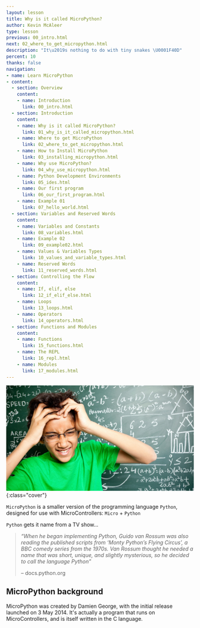 ```yaml
---
layout: lesson
title: Why is it called MicroPython?
author: Kevin McAleer
type: lesson
previous: 00_intro.html
next: 02_where_to_get_micropython.html
description: "It\u2019s nothing to do with tiny snakes \U0001F40D"
percent: 10
thanks: false
navigation:
- name: Learn MicroPython
- content:
  - section: Overview
    content:
    - name: Introduction
      link: 00_intro.html
  - section: Introduction
    content:
    - name: Why is it called MicroPython?
      link: 01_why_is_it_called_micropython.html
    - name: Where to get MicroPython
      link: 02_where_to_get_micropython.html
    - name: How to Install MicroPython
      link: 03_installing_micropython.html
    - name: Why use MicroPython?
      link: 04_why_use_micropython.html
    - name: Python Development Environments
      link: 05_ides.html
    - name: Our first program
      link: 06_our_first_program.html
    - name: Example 01
      link: 07_hello_world.html
  - section: Variables and Reserved Words
    content:
    - name: Variables and Constants
      link: 08_variables.html
    - name: Example 02
      link: 09_example02.html
    - name: Values & Variables Types
      link: 10_values_and_variable_types.html
    - name: Reserved Words
      link: 11_reserved_words.html
  - section: Controlling the Flow
    content:
    - name: If, elif, else
      link: 12_if_elif_else.html
    - name: Loops
      link: 13_loops.html
    - name: Operators
      link: 14_operators.html
  - section: Functions and Modules
    content:
    - name: Functions
      link: 15_functions.html
    - name: The REPL
      link: 16_repl.html
    - name: Modules
      link: 17_modules.html
---
```



![Cover photo of students looking confused](assets/what_is_it.jpg){:class="cover"}

`MicroPython` is a smaller version of the programming language `Python`, designed for use with MicroControllers: `Micro` + `Python`

`Python` gets it name from a TV show...
> *“When he began implementing Python, Guido van Rossum was also reading the published scripts from ‘Monty*
> *Python’s Flying Circus’, a BBC comedy series from the 1970s. Van Rossum thought he needed a name that was*
> *short, unique, and slightly mysterious, so he decided to call the language Python”*
>
> – docs.python.org

## MicroPython background
MicroPython was created by Damien George, with the initial release launched on 3 May 2014. It's actually a program that runs on MicroControllers, and is itself written in the C language.
